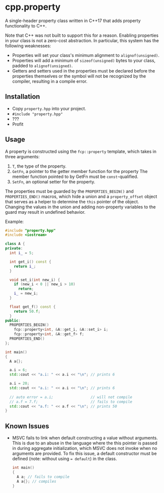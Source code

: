 # cpp.property

A single-header property class written in C++17 that adds property functionality
to C++.

Note that C++ was not built to support this for a reason. Enabling properties in
your class is not a zero-cost abstraction. In particular, this system has the
following weaknesses:
* Properties will set your class's minimum alignment to `alignof(unsigned)`.
* Properties will add a minimum of `sizeof(unsigned)` bytes to your class, 
  padded to `alignof(unsigned)`.
* Getters and setters used in the properties must be declared before the 
  properties themselves or the symbol will not be recognized by the compiler,
  resulting in a compile error.

## Installation
* Copy `property.hpp` into your project.
* `#include "property.hpp"`
* ???
* Profit

## Usage
A property is constructed using the `fcp::property` template, which takes in
three arguments:
1. `T`, the type of the property.
2. `GetFn`, a pointer to the getter member function for the property
   The member function pointed to by GetFn must be `const`-qualified.
3. `SetFn`, an optional setter for the property.

The properties must be guarded by the `PROPERTIES_BEGIN()` and 
`PROPERTIES_END()` macros, which hide a union and a `property_offset` object 
that serves as a helper to determine the `this` pointer of the object. 
Changing the values in the union and adding non-property variables to the 
guard may result in undefined behavior.

Example:
```cpp
#include "property.hpp"
#include <iostream>

class A {
private:
  int i_ = 5;

  int get_i() const {
    return i_;
  }

  void set_i(int new_i) {
    if (new_i < 0 || new_i > 10)
      return;
    i_ = new_i;
  }

  float get_f() const {
    return 50.f;
  }
public:
  PROPERTIES_BEGIN()
    fcp::property<int, &A::get_i, &A::set_i> i;
    fcp::property<int, &A::get_f> f;
  PROPERTIES_END()
};

int main()
{
  A a{};

  a.i = 6;
  std::cout << "a.i: " << a.i << "\n"; // prints 6

  a.i = 20;
  std::cout << "a.i: " << a.i << "\n"; // prints 6
  
  // auto error = a.i;                 // will not compile
  // a.f = 7.f;                        // fails to compile
  std::cout << "a.f: " << a.f << "\n"; // prints 50
}
```

## Known Issues
* MSVC fails to link when default constructing a value without arguments.
  This is due to an abuse in the language where the this pointer is passed in
  during aggregate initialization, which MSVC does not invoke when no arguments
  are provided. To fix this issue, a default constructor must be defined (note:
  without using `= default`) in the class.

  ```cpp
  int main()
  {
    A a; // fails to compile
    A a{}; // compiles
  }
  ```

